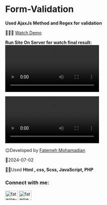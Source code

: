 # Form-Validation
**Used AjaxJs Method and Regex for validation**

👩‍💻😎 [Watch Demo](https://fatememohamadian.github.io/Form-Validation-Javascript/)


 **Run Site On Server for watch final result:**                                  
 <video src="https://github.com/fatemeMohamadian/Form-Validation/assets/155579918/158fa46e-f108-4655-8edc-82c8f5c17694"></video>

<video src="https://github.com/fatemeMohamadian/Form-Validation/assets/155579918/036a4ebd-2738-498b-91ad-8b4dc5b77f04"></video>


 😉Developed by <a href="https://linkedin.com/in/fateme-mohamadian-dev0824" target="blank">Fatemeh Mohamadian</a>

 📅2024-07-02

 👩‍💻Used **Html , css, Scss, JavaScript, PHP** 

 <h3 align="left">Connect with me:</h3>
<p align="left">
<a href="https://linkedin.com/in/fateme-mohamadian-dev0824" target="blank"><img align="center" src="https://raw.githubusercontent.com/rahuldkjain/github-profile-readme-generator/master/src/images/icons/Social/linked-in-alt.svg" alt="fateme-mohamadian-dev0824" height="30" width="40" /></a>
<a href="https://instagram.com/fateme_mohamadiian.fed" target="blank"><img align="center" src="https://raw.githubusercontent.com/rahuldkjain/github-profile-readme-generator/master/src/images/icons/Social/instagram.svg" alt="fateme_mohamadiian.fed" height="30" width="40" /></a>
</p>
